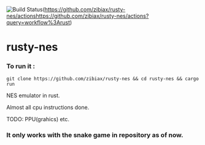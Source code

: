 ![Build Status](https://github.com/zibiax/rusty-nes/actions/workflows/rust.yml/badge.svg)(https://github.com/zibiax/rusty-nes/actionshttps://github.com/zibiax/rusty-nes/actions?query=workflow%3Arust)

# rusty-nes

### To run it :

`git clone https://github.com/zibiax/rusty-nes && cd rusty-nes && cargo run`

NES emulator in rust.

Almost all cpu instructions done.


TODO: PPU(grahics) etc.

### It only works with the snake game in repository as of now.
